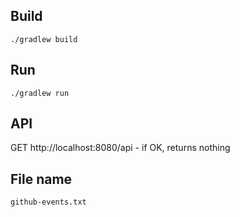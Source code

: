## Build
`./gradlew build`

## Run
`./gradlew run`

## API
GET http://localhost:8080/api - if OK, returns nothing

## File name
`github-events.txt`